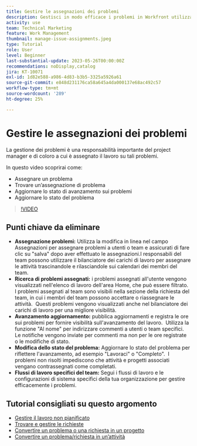 ```yaml
---
title: Gestire le assegnazioni dei problemi
description: Gestisci in modo efficace i problemi in Workfront utilizzando la modifica in linea e il bilanciatore dei carichi di lavoro per le assegnazioni, il tracciamento e l’aggiornamento dell’avanzamento, la modifica degli stati dei problemi e il rispetto dei flussi di lavoro specifici del team per una perfetta esecuzione dei progetti.
activity: use
team: Technical Marketing
feature: Work Management
thumbnail: manage-issue-assignments.jpeg
type: Tutorial
role: User
level: Beginner
last-substantial-update: 2023-05-26T00:00:00Z
recommendations: noDisplay,catalog
jira: KT-10071
exl-id: 1d82e588-a986-4d83-b3b5-3325a5926a61
source-git-commit: e848d231176ca58a645a4da000137e68ac492c57
workflow-type: tm+mt
source-wordcount: '289'
ht-degree: 25%

---
```


# Gestire le assegnazioni dei problemi

La gestione dei problemi è una responsabilità importante del project manager e di coloro a cui è assegnato il lavoro su tali problemi.

In questo video scoprirai come:

* Assegnare un problema
* Trovare un’assegnazione di problema
* Aggiornare lo stato di avanzamento sui problemi
* Aggiornare lo stato del problema

>[!VIDEO](https://video.tv.adobe.com/v/3446963/?quality=12&learn=on&enablevpops&captions=ita)

## Punti chiave da eliminare

* **Assegnazione problemi:** Utilizza la modifica in linea nel campo Assegnazioni per assegnare problemi a utenti o team e assicurati di fare clic su &quot;salva&quot; dopo aver effettuato le assegnazioni. &#x200B; I responsabili del team possono utilizzare il bilanciatore dei carichi di lavoro per assegnare le attività trascinandole e rilasciandole sui calendari dei membri del team. &#x200B;
* **Ricerca di problemi assegnati:** i problemi assegnati all&#39;utente vengono visualizzati nell&#39;elenco di lavoro dell&#39;area Home, che può essere filtrato. &#x200B; I problemi assegnati al team sono visibili nella sezione della richiesta del team, in cui i membri del team possono accettare o riassegnare le attività. &#x200B; Questi problemi vengono visualizzati anche nel bilanciatore dei carichi di lavoro per una migliore visibilità. &#x200B;
* **Avanzamento aggiornamento:** pubblica aggiornamenti e registra le ore sui problemi per fornire visibilità sull&#39;avanzamento del lavoro. &#x200B; Utilizza la funzione &quot;Al nome&quot; per indirizzare commenti a utenti o team specifici. &#x200B; Le notifiche vengono inviate per commenti ma non per le ore registrate o le modifiche di stato. &#x200B;
* **Modifica dello stato del problema:** Aggiornare lo stato del problema per riflettere l&#39;avanzamento, ad esempio &quot;Lavoraci&quot; o &quot;Completo&quot;. &#x200B; I problemi non risolti impediscono che attività e progetti associati vengano contrassegnati come completati. &#x200B;
* **Flussi di lavoro specifici del team:** Segui i flussi di lavoro e le configurazioni di sistema specifici della tua organizzazione per gestire efficacemente i problemi. &#x200B;


## Tutorial consigliati su questo argomento

* [Gestire il lavoro non pianificato](/help/manage-work/issues-requests/handle-unplanned-work.md)
* [Trovare e gestire le richieste](/help/manage-work/issues-requests/find-requests.md)
* [Convertire un problema o una richiesta in un progetto](/help/manage-work/issues-requests/create-a-project-from-a-request.md)
* [Convertire un problema/richiesta in un’attività](/help/manage-work/issues-requests/convert-issues-to-other-work-items.md)
